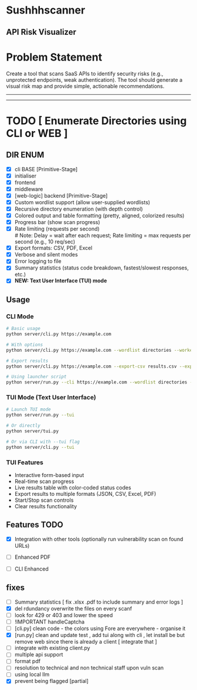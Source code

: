 # Sushhhscanner
## API Risk Visualizer

# Problem Statement
Create a tool that scans SaaS APIs to identify security risks (e.g., unprotected endpoints, weak authentication). The tool should generate a visual risk map and provide simple, actionable recommendations.

----------
----------

# TODO [ Enumerate Directories using CLI or WEB ]

## DIR ENUM 
   
- [x] cli BASE [Primitive-Stage]
- [x] initialiser
- [x] frontend
- [x] middleware 
- [x] [web-logic] backend [Primitive-Stage]
- [x] Custom wordlist support (allow user-supplied wordlists)
- [x] Recursive directory enumeration (with depth control)
- [x] Colored output and table formatting (pretty, aligned, colorized results)
- [x] Progress bar (show scan progress)
- [x] Rate limiting (requests per second)  
      # Note: Delay = wait after each request; Rate limiting = max requests per second (e.g., 10 req/sec)
- [x] Export formats: CSV, PDF, Excel
- [x] Verbose and silent modes
- [x] Error logging to file
- [x] Summary statistics (status code breakdown, fastest/slowest responses, etc.)
- [x] **NEW: Text User Interface (TUI) mode**

## Usage

### CLI Mode
```bash
# Basic usage
python server/cli.py https://example.com

# With options
python server/cli.py https://example.com --wordlist directories --workers 100 --delay 0.5

# Export results
python server/cli.py https://example.com --export-csv results.csv --export-pdf results.pdf

# Using launcher script
python server/run.py --cli https://example.com --wordlist directories --workers 100
```

### TUI Mode (Text User Interface)
```bash
# Launch TUI mode
python server/run.py --tui

# Or directly
python server/tui.py

# Or via CLI with --tui flag
python server/cli.py --tui
```

### TUI Features
- Interactive form-based input
- Real-time scan progress
- Live results table with color-coded status codes
- Export results to multiple formats (JSON, CSV, Excel, PDF)
- Start/Stop scan controls
- Clear results functionality

## Features TODO

- [x] Integration with other tools (optionally run vulnerability scan on found URLs)
- [ ] Enhanced PDF
- [ ] CLI Enhanced


## fixes

- [ ] Summary statistics [ fix .xlsx .pdf to include summary and error logs ]
- [x] del rdundancy overwrite the files on every scanf
- [ ] look for 429 or 403 and lower the speed
- [ ] !IMPORTANT handleCaptcha
- [ ] [cli.py] clean code - the colors using Fore are everywhere - organise it
- [x] [run.py] clean and update test , add tui along with cli , let install be but remove web since there is already a client [ integrate that ]
- [ ] integrate with existing client.py 
- [ ] multiple api support
- [ ] format pdf
- [ ] resolution to technical and non technical staff upon vuln scan
- [ ] using local llm 
- [X] prevent being flagged [partial]

